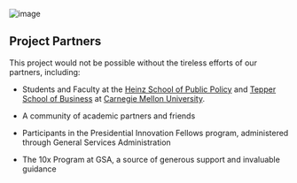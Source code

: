 ![image](https://user-images.githubusercontent.com/80533280/112936235-6ae86580-90f3-11eb-8a99-dfb1e08e2653.png)



## Project Partners

This project would not be possible without the tireless efforts of our partners, including:

* Students and Faculty at the [Heinz School of Public Policy](https://www.heinz.cmu.edu) and [Tepper School of Business](https://www.cmu.edu/tepper) at [Carnegie Mellon University](https://www.cmu.edu).

* A community of academic partners and friends

* Participants in the Presidential Innovation Fellows program, administered through General Services Administration

* The 10x Program at GSA, a source of generous support and invaluable guidance


